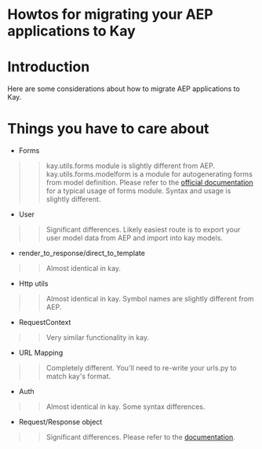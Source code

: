 # Howtos for migrating your AEP applications to Kay

# Introduction #

Here are some considerations about how to migrate AEP applications to Kay.

# Things you have to care about #

  * Forms
> > kay.utils.forms module is slightly different from AEP. kay.utils.forms.modelform is a module for autogenerating forms from model definition. Please refer to the [official documentation](http://kay-docs.shehas.net/forms-usage.html) for a typical usage of forms module. Syntax and usage is slightly different.

  * User
> > Significant differences. Likely easiest route is to export your user model data from AEP and import into kay models.

  * render\_to\_response/direct\_to\_template
> > Almost identical in kay.

  * Http utils
> > Almost identical in kay. Symbol names are slightly different from AEP.

  * RequestContext
> > Very similar functionality in kay.

  * URL Mapping
> > Completely different.  You'll need to re-write your urls.py to match kay's format.

  * Auth
> > Almost identical in kay.  Some syntax differences.

  * Request/Response object
> > Significant differences. Please refer to the [documentation](http://kay-docs.shehas.net/request_response.html).